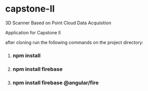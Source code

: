 # capstone-II

3D Scanner Based on Point Cloud Data Acquisition

Application for Capstone II

after cloning run the following commands on the project directory:

1. ### npm install
2. ### npm install firebase
3. ### npm install firebase @angular/fire
